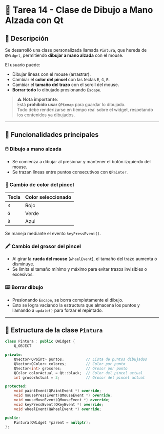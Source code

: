 # 🎨 Tarea 14 - Clase de Dibujo a Mano Alzada con Qt

## 📌 Descripción

Se desarrolló una clase personalizada llamada `Pintura`, que hereda de `QWidget`, permitiendo **dibujar a mano alzada** con el mouse.

El usuario puede:

- Dibujar líneas con el mouse (arrastrar).
- Cambiar el **color del pincel** con las teclas `R`, `G`, `B`.
- Cambiar el **tamaño del trazo** con el scroll del mouse.
- **Borrar todo** lo dibujado presionando `Escape`.

> ⚠️ **Nota importante**:  
> Está **prohibido usar `QPixmap`** para guardar lo dibujado.  
> Todo debe renderizarse en tiempo real sobre el widget, respetando los contenidos ya dibujados.

---

## 🎯 Funcionalidades principales

### 🖱️ Dibujo a mano alzada
- Se comienza a dibujar al presionar y mantener el botón izquierdo del mouse.
- Se trazan líneas entre puntos consecutivos con `QPainter`.

### 🎨 Cambio de color del pincel

| Tecla | Color seleccionado |
|------|---------------------|
| `R`  | Rojo                |
| `G`  | Verde               |
| `B`  | Azul                |

Se maneja mediante el evento `keyPressEvent()`.

### 🖍️ Cambio del grosor del pincel

- Al girar la **rueda del mouse** (`wheelEvent`), el tamaño del trazo aumenta o disminuye.
- Se limita el tamaño mínimo y máximo para evitar trazos invisibles o excesivos.

### ⌨️ Borrar dibujo

- Presionando `Escape`, se borra completamente el dibujo.
- Esto se logra vaciando la estructura que almacena los puntos y llamando a `update()` para forzar el repintado.

---

## 🧱 Estructura de la clase `Pintura`

```cpp
class Pintura : public QWidget {
    Q_OBJECT

private:
    QVector<QPoint> puntos;          // Lista de puntos dibujados
    QVector<QColor> colores;         // Color por punto
    QVector<int> grosores;           // Grosor por punto
    QColor colorActual = Qt::black;  // Color del pincel actual
    int grosorActual = 3;            // Grosor del pincel actual

protected:
    void paintEvent(QPaintEvent *) override;
    void mousePressEvent(QMouseEvent *) override;
    void mouseMoveEvent(QMouseEvent *) override;
    void keyPressEvent(QKeyEvent *) override;
    void wheelEvent(QWheelEvent *) override;

public:
    Pintura(QWidget *parent = nullptr);
};
